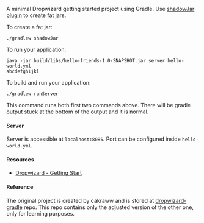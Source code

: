 A minimal Dropwizard getting started project using Gradle. Use [shadowJar plugin](https://github.com/johnrengelman/shadow) to create fat jars.

To create a fat jar:


```
./gradlew shadowJar
```

To run your application:


```
java -jar build/libs/hello-friends-1.0-SNAPSHOT.jar server hello-world.yml
abcdefghijkl
```

To build and run your application:

```
./gradlew runServer
```

This command runs both first two commands above. There will be gradle output stuck at the bottom of the output and it is normal.

#### Server

Server is accessible at `localhost:8085`. Port can be configured inside `hello-world.yml`.

#### Resources

- [Dropwizard - Getting Start](https://www.dropwizard.io/en/stable/getting-started.html)

#### Reference

The original project is created by cakraww and is stored at [dropwizard-gradle](https://github.com/cakraww/dropwizard-gradle) repo.
This repo contains only the adjusted version of the other one, only for learning purposes.

